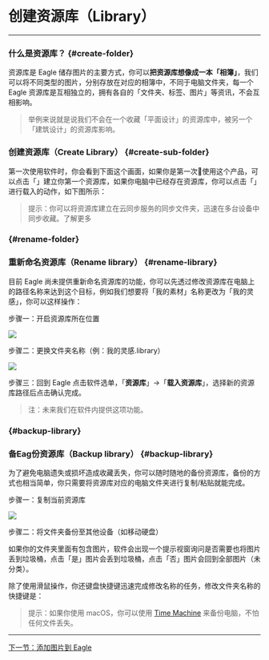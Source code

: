# 创建资源库（Library）

---

### 什么是资源库？ {#create-folder}

资源库是 Eagle 储存图片的主要方式，你可以**把资源库想像成一本「相簿」**，我们可以将不同类型的图片，分别存放在对应的相簿中，不同于电脑文件夹，每一个 Eagle 资源库是互相独立的，拥有各自的「文件夹、标签、图片」等资讯，不会互相影响。

> 举例来说就是说我们不会在一个收藏「平面设计」的资源库中，被另一个「建筑设计」的资源库影响。



### 创建资源库（Create Library） {#create-sub-folder}

第一次使用软件时，你会看到下面这个画面，如果你是第一次使用这个产品，可以点击「」建立你第一个资源库，如果你电脑中已经存在资源库，你可以点击「」进行载入的动作，如下图所示：

> 提示：你可以将资源库建立在云同步服务的同步文件夹，迅速在多台设备中同步收藏。了解更多

###  {#rename-folder}

### 重新命名资源库（Rename library） {#rename-library}

目前 Eagle 尚未提供重新命名资源库的功能，你可以先透过修改资源库在电脑上的路径名称来达到这个目标，例如我们想要将「我的素材」名称更改为「我的灵感」，你可以这样操作：

步骤一：开启资源库所在位置

![](http://via.placeholder.com/350x150)

步骤二：更换文件夹名称（例：我的灵感.library）

![](http://via.placeholder.com/350x150)

步骤三：回到 Eagle 点击软件选单，「**资源库**」→「**载入资源库**」，选择新的资源库路径后点击确认完成。



> 注：未来我们在软件内提供这项功能。

###  {#backup-library}

### 备Eag份资源库（Backup library） {#backup-library}

为了避免电脑遗失或损坏造成收藏丢失，你可以随时随地的备份资源库，备份的方式也相当简单，你只需要将资源库对应的电脑文件夹进行复制/粘贴就能完成。

步骤一：复制当前资源库

![](http://via.placeholder.com/350x150)

步骤二：将文件夹备份至其他设备（如移动硬盘）

如果你的文件夹里面有包含图片，软件会出现一个提示视窗询问是否需要也将图片丢到垃圾桶，点击「是」图片会丢到垃圾桶，点击「否」图片会回到全部图片（未分类）。

除了使用滑鼠操作，你还键盘快捷键迅速完成修改名称的任务，修改文件夹名称的快捷键是：

> 提示：如果你使用 macOS，你可以使用 [Time Machine](https://support.apple.com/zh-cn/HT201250 "使用 Time Machine 进行备份") 来备份电脑，不怕任何文件丢失。

---

[下一节：添加图片到 Eagle](/add-images.md)

